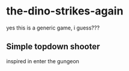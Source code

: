 # the-dino-strikes-again
yes this is a generic game, i guess???

## Simple topdown shooter 
inspired in enter the gungeon

